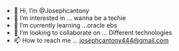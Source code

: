 - 👋 Hi, I’m @Josephcantony
- 👀 I’m interested in ... wanna be a techie
- 🌱 I’m currently learning ...oracle ebs
- 💞️ I’m looking to collaborate on ... Different technologies
- 📫 How to reach me ... josephcantony444@gmail.com

<!---
Josephcantony/Josephcantony is a ✨ special ✨ repository because its `README.md` (this file) appears on your GitHub profile.
You can click the Preview link to take a look at your changes.
--->
